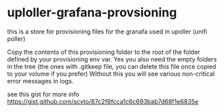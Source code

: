 # uploller-grafana-provsioning
this is a store for provisioning files for the granafa used in upoller (unifi poller) 

Copy the contents of this provisioning folder to the root of the folder defined by your provisioning env var.
Yes you also need the empty folders in the tree (the ones with .gitkeep file, you can delete this file once copied to your volume if you prefer)
Without this you will see various non-critical error messages in logs.

see this gist for more info https://gist.github.com/scyto/87c2f8fcca1c6c693bab7d68f1e6835e
